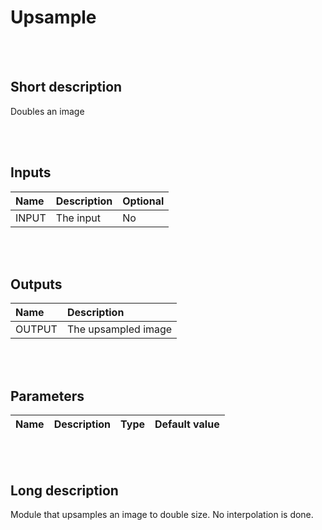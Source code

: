 # Upsample


<br><br>
## Short description

Doubles an image

<br><br>

## Inputs

|Name|Description|Optional|
|:----|:-----------|:-------|
|INPUT|The  input|No|

<br><br>

## Outputs

|Name|Description|
|:----|:-----------|
|OUTPUT|The upsampled image|

<br><br>

## Parameters

|Name|Description|Type|Default value|
|:----|:-----------|:----|:-------------|

<br><br>
## Long description
Module that upsamples an image to double size. No interpolation is done.